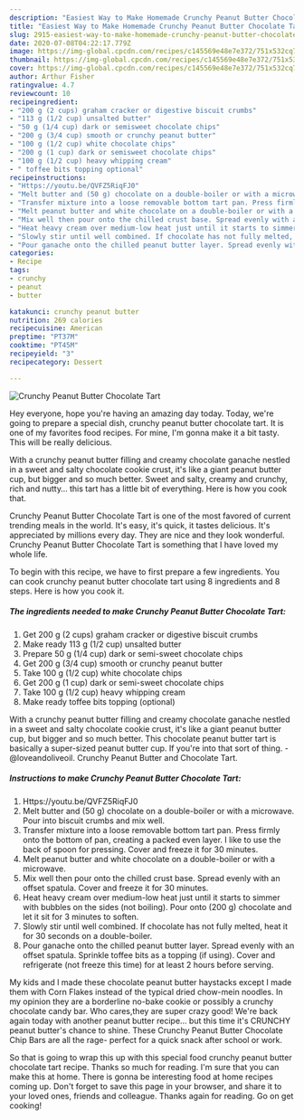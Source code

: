 ```yaml
---
description: "Easiest Way to Make Homemade Crunchy Peanut Butter Chocolate Tart"
title: "Easiest Way to Make Homemade Crunchy Peanut Butter Chocolate Tart"
slug: 2915-easiest-way-to-make-homemade-crunchy-peanut-butter-chocolate-tart
date: 2020-07-08T04:22:17.779Z
image: https://img-global.cpcdn.com/recipes/c145569e48e7e372/751x532cq70/crunchy-peanut-butter-chocolate-tart-recipe-main-photo.jpg
thumbnail: https://img-global.cpcdn.com/recipes/c145569e48e7e372/751x532cq70/crunchy-peanut-butter-chocolate-tart-recipe-main-photo.jpg
cover: https://img-global.cpcdn.com/recipes/c145569e48e7e372/751x532cq70/crunchy-peanut-butter-chocolate-tart-recipe-main-photo.jpg
author: Arthur Fisher
ratingvalue: 4.7
reviewcount: 10
recipeingredient:
- "200 g (2 cups) graham cracker or digestive biscuit crumbs"
- "113 g (1/2 cup) unsalted butter"
- "50 g (1/4 cup) dark or semisweet chocolate chips"
- "200 g (3/4 cup) smooth or crunchy peanut butter"
- "100 g (1/2 cup) white chocolate chips"
- "200 g (1 cup) dark or semisweet chocolate chips"
- "100 g (1/2 cup) heavy whipping cream"
- " toffee bits topping optional"
recipeinstructions:
- "Https://youtu.be/QVFZ5RiqFJ0"
- "Melt butter and (50 g) chocolate on a double-boiler or with a microwave. Pour into biscuit crumbs and mix well."
- "Transfer mixture into a loose removable bottom tart pan. Press firmly onto the bottom of pan, creating a packed even layer. I like to use the back of spoon for pressing. Cover and freeze it for 30 minutes."
- "Melt peanut butter and white chocolate on a double-boiler or with a microwave."
- "Mix well then pour onto the chilled crust base. Spread evenly with an offset spatula. Cover and freeze it for 30 minutes."
- "Heat heavy cream over medium-low heat just until it starts to simmer with bubbles on the sides (not boiling). Pour onto (200 g) chocolate and let it sit for 3 minutes to soften."
- "Slowly stir until well combined. If chocolate has not fully melted, heat it for 30 seconds on a double-boiler."
- "Pour ganache onto the chilled peanut butter layer. Spread evenly with an offset spatula. Sprinkle toffee bits as a topping (if using). Cover and refrigerate (not freeze this time) for at least 2 hours before serving."
categories:
- Recipe
tags:
- crunchy
- peanut
- butter

katakunci: crunchy peanut butter 
nutrition: 269 calories
recipecuisine: American
preptime: "PT37M"
cooktime: "PT45M"
recipeyield: "3"
recipecategory: Dessert

---
```



![Crunchy Peanut Butter Chocolate Tart](https://img-global.cpcdn.com/recipes/c145569e48e7e372/751x532cq70/crunchy-peanut-butter-chocolate-tart-recipe-main-photo.jpg)

Hey everyone, hope you're having an amazing day today. Today, we're going to prepare a special dish, crunchy peanut butter chocolate tart. It is one of my favorites food recipes. For mine, I'm gonna make it a bit tasty. This will be really delicious.

With a crunchy peanut butter filling and creamy chocolate ganache nestled in a sweet and salty chocolate cookie crust, it&#39;s like a giant peanut butter cup, but bigger and so much better. Sweet and salty, creamy and crunchy, rich and nutty… this tart has a little bit of everything. Here is how you cook that.

Crunchy Peanut Butter Chocolate Tart is one of the most favored of current trending meals in the world. It's easy, it's quick, it tastes delicious. It's appreciated by millions every day. They are nice and they look wonderful. Crunchy Peanut Butter Chocolate Tart is something that I have loved my whole life.


To begin with this recipe, we have to first prepare a few ingredients. You can cook crunchy peanut butter chocolate tart using 8 ingredients and 8 steps. Here is how you cook it.

<!--inarticleads1-->

##### The ingredients needed to make Crunchy Peanut Butter Chocolate Tart:

1. Get 200 g (2 cups) graham cracker or digestive biscuit crumbs
1. Make ready 113 g (1/2 cup) unsalted butter
1. Prepare 50 g (1/4 cup) dark or semi-sweet chocolate chips
1. Get 200 g (3/4 cup) smooth or crunchy peanut butter
1. Take 100 g (1/2 cup) white chocolate chips
1. Get 200 g (1 cup) dark or semi-sweet chocolate chips
1. Take 100 g (1/2 cup) heavy whipping cream
1. Make ready  toffee bits topping (optional)


With a crunchy peanut butter filling and creamy chocolate ganache nestled in a sweet and salty chocolate cookie crust, it&#39;s like a giant peanut butter cup, but bigger and so much better. This chocolate peanut butter tart is basically a super-sized peanut butter cup. If you&#39;re into that sort of thing. -@loveandoliveoil. Crunchy Peanut Butter and Chocolate Tart. 

<!--inarticleads2-->

##### Instructions to make Crunchy Peanut Butter Chocolate Tart:

1. Https://youtu.be/QVFZ5RiqFJ0
1. Melt butter and (50 g) chocolate on a double-boiler or with a microwave. Pour into biscuit crumbs and mix well.
1. Transfer mixture into a loose removable bottom tart pan. Press firmly onto the bottom of pan, creating a packed even layer. I like to use the back of spoon for pressing. Cover and freeze it for 30 minutes.
1. Melt peanut butter and white chocolate on a double-boiler or with a microwave.
1. Mix well then pour onto the chilled crust base. Spread evenly with an offset spatula. Cover and freeze it for 30 minutes.
1. Heat heavy cream over medium-low heat just until it starts to simmer with bubbles on the sides (not boiling). Pour onto (200 g) chocolate and let it sit for 3 minutes to soften.
1. Slowly stir until well combined. If chocolate has not fully melted, heat it for 30 seconds on a double-boiler.
1. Pour ganache onto the chilled peanut butter layer. Spread evenly with an offset spatula. Sprinkle toffee bits as a topping (if using). Cover and refrigerate (not freeze this time) for at least 2 hours before serving.


My kids and I made these chocolate peanut butter haystacks except I made them with Corn Flakes instead of the typical dried chow-mein noodles. In my opinion they are a borderline no-bake cookie or possibly a crunchy chocolate candy bar. Who cares,they are super crazy good! We&#39;re back again today with another peanut butter recipe… but this time it&#39;s CRUNCHY peanut butter&#39;s chance to shine. These Crunchy Peanut Butter Chocolate Chip Bars are all the rage- perfect for a quick snack after school or work. 

So that is going to wrap this up with this special food crunchy peanut butter chocolate tart recipe. Thanks so much for reading. I'm sure that you can make this at home. There is gonna be interesting food at home recipes coming up. Don't forget to save this page in your browser, and share it to your loved ones, friends and colleague. Thanks again for reading. Go on get cooking!
